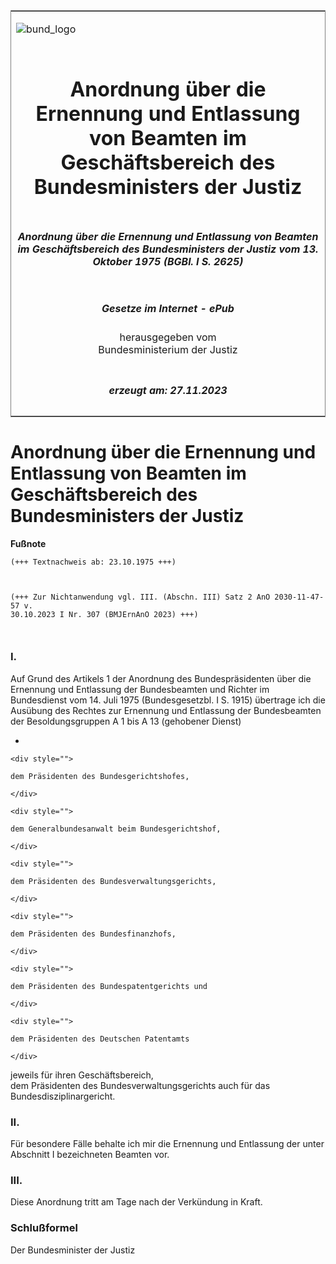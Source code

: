 <span id="DECKBLATT.html"></span>

<table border="0" frame="border" width="100%">

<tr valign="top">

<td align="left">

![bund\_logo](BfJ_2021_Web_de_de.gif)

</td>

<td align="right">

 

</td>

</tr>

<tr align="center" valign="middle">

<td colspan="2">

# Anordnung über die Ernennung und Entlassung von Beamten im Geschäftsbereich des Bundesministers der Justiz

</td>

</tr>

<tr align="center" valign="middle">

<td colspan="2">

##### Anordnung über die Ernennung und Entlassung von Beamten im Geschäftsbereich des Bundesministers der Justiz vom 13. Oktober 1975 (BGBl. I S. 2625)

</td>

</tr>

<tr align="center" valign="middle">

<td colspan="2">

  
  

##### Gesetze im Internet - ePub  
  
herausgegeben vom  
Bundesministerium der Justiz

</td>

</tr>

<tr align="center" valign="bottom">

<td colspan="2">

  
  

##### erzeugt am: 27.11.2023

</td>

</tr>

</table>

<span id="BJNR026250975.html"></span>

# Anordnung über die Ernennung und Entlassung von Beamten im Geschäftsbereich des Bundesministers der Justiz

<div>

  
**Fußnote**

<div class="jnhtml">

<div>

<div class="jurAbsatz">

  

``` 
(+++ Textnachweis ab: 23.10.1975 +++)
 

 
(+++ Zur Nichtanwendung vgl. III. (Abschn. III) Satz 2 AnO 2030-11-47-57 v. 
30.10.2023 I Nr. 307 (BMJErnAnO 2023) +++)

 
```

</div>

</div>

</div>

</div>

<span id="BJNR026250975BJNE000100328.html"></span>

### I.  

<div>

<div class="jnhtml">

<div>

<div class="jurAbsatz">

Auf Grund des Artikels 1 der Anordnung des Bundespräsidenten über die
Ernennung und Entlassung der Bundesbeamten und Richter im Bundesdienst
vom 14. Juli 1975 (Bundesgesetzbl. I S. 1915) übertrage ich die Ausübung
des Rechtes zur Ernennung und Entlassung der Bundesbeamten der
Besoldungsgruppen A 1 bis A 13 (gehobener Dienst)

  - 
    
    <div style="">
    
    dem Präsidenten des Bundesgerichtshofes,
    
    </div>
    
    <div style="">
    
    dem Generalbundesanwalt beim Bundesgerichtshof,
    
    </div>
    
    <div style="">
    
    dem Präsidenten des Bundesverwaltungsgerichts,
    
    </div>
    
    <div style="">
    
    dem Präsidenten des Bundesfinanzhofs,
    
    </div>
    
    <div style="">
    
    dem Präsidenten des Bundespatentgerichts und
    
    </div>
    
    <div style="">
    
    dem Präsidenten des Deutschen Patentamts
    
    </div>

jeweils für ihren Geschäftsbereich,  
dem Präsidenten des Bundesverwaltungsgerichts auch für das
Bundesdisziplinargericht.

</div>

</div>

</div>

</div>

<span id="BJNR026250975BJNE000200328.html"></span>

### II.  

<div>

<div class="jnhtml">

<div>

<div class="jurAbsatz">

Für besondere Fälle behalte ich mir die Ernennung und Entlassung der
unter Abschnitt I bezeichneten Beamten vor.

</div>

</div>

</div>

</div>

<span id="BJNR026250975BJNE000300328.html"></span>

### III.  

<div>

<div class="jnhtml">

<div>

<div class="jurAbsatz">

Diese Anordnung tritt am Tage nach der Verkündung in Kraft.

</div>

</div>

</div>

</div>

<span id="BJNR026250975BJNE000400328.html"></span>

### Schlußformel  

<div>

<div class="jnhtml">

<div>

<div class="jurAbsatz">

<span class="SP">Der Bundesminister der Justiz</span>

</div>

</div>

</div>

</div>

